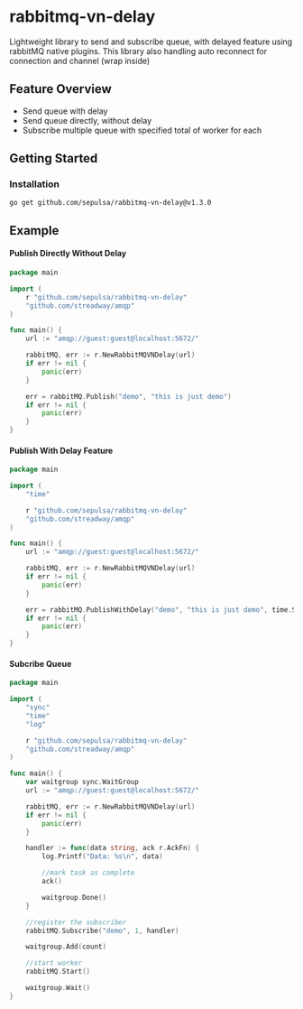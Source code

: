 # rabbitmq-vn-delay

Lightweight library to send and subscribe queue, with delayed feature using rabbitMQ native plugins.
This library also handling auto reconnect for connection and channel (wrap inside)

## Feature Overview

-   Send queue with delay
-   Send queue directly, without delay
-   Subscribe multiple queue with specified total of worker for each

## Getting Started

### Installation

    go get github.com/sepulsa/rabbitmq-vn-delay@v1.3.0

## Example

#### Publish Directly Without Delay

```go
package main

import (
	r "github.com/sepulsa/rabbitmq-vn-delay"
	"github.com/streadway/amqp"
)

func main() {
	url := "amqp://guest:guest@localhost:5672/"

	rabbitMQ, err := r.NewRabbitMQVNDelay(url)
	if err != nil {
		panic(err)
	}

	err = rabbitMQ.Publish("demo", "this is just demo")
	if err != nil {
		panic(err)
	}
}
```

#### Publish With Delay Feature

```go
package main

import (
	"time"

	r "github.com/sepulsa/rabbitmq-vn-delay"
	"github.com/streadway/amqp"
)

func main() {
	url := "amqp://guest:guest@localhost:5672/"

	rabbitMQ, err := r.NewRabbitMQVNDelay(url)
	if err != nil {
		panic(err)
	}

	err = rabbitMQ.PublishWithDelay("demo", "this is just demo", time.Second*5)
	if err != nil {
		panic(err)
	}
}
```

#### Subcribe Queue

```go
package main

import (
	"sync"
	"time"
	"log"

	r "github.com/sepulsa/rabbitmq-vn-delay"
	"github.com/streadway/amqp"
)

func main() {
	var waitgroup sync.WaitGroup
	url := "amqp://guest:guest@localhost:5672/"

	rabbitMQ, err := r.NewRabbitMQVNDelay(url)
	if err != nil {
		panic(err)
	}

	handler := func(data string, ack r.AckFn) {
		log.Printf("Data: %s\n", data)

		//mark task as complete
		ack()

		waitgroup.Done()
	}

	//register the subscriber
	rabbitMQ.Subscribe("demo", 1, handler)

	waitgroup.Add(count)

	//start worker
	rabbitMQ.Start()

	waitgroup.Wait()
}
```
